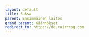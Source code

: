 ```yaml
---
layout: default
title: Saksa
parent: Ensimmäinen laitos
grand_parent: Käännökset
redirect_to: https://de.cairnrpg.com
---
```

